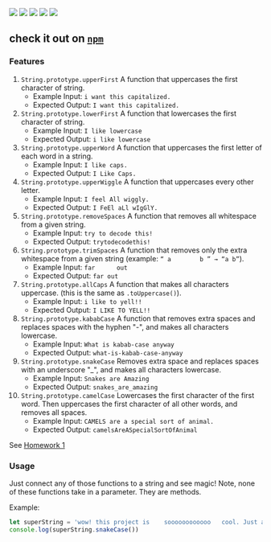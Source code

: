 ![](https://img.shields.io/github/issues/noltron000/library-challenge.svg)
![](https://img.shields.io/github/forks/noltron000/library-challenge.svg)
![](https://img.shields.io/github/stars/noltron000/library-challenge.svg)
![](https://img.shields.io/github/license/noltron000/library-challenge.svg)
![](https://img.shields.io/twitter/url/https/github.com%2Fnoltron000%2Flibrary-challenge.svg)

## check it out on [`npm`](https://www.npmjs.com/package/cool-text-package!)

### Features
1. `String.prototype.upperFirst` A function that uppercases the first character of string.
	- Example Input: `i want this capitalized.`
	- Expected Output: `I want this capitalized.`
1. `String.prototype.lowerFirst` A function that lowercases the first character of string.
	- Example Input: `I like lowercase`
	- Expected Output: `i like lowercase`
1. `String.prototype.upperWord` A function that uppercases the first letter of each word in a string.
	- Example Input: `I like caps.`
	- Expected Output: `I Like Caps.`
1. `String.prototype.upperWiggle` A function that uppercases every other letter.
	- Example Input: `I feel All wiggly.`
	- Expected Output: `I FeEl aLl wIgGlY.`
1. `String.prototype.removeSpaces` A function that removes all whitespace from a given string.
	- Example Input: `try to decode this!`
	- Expected Output: `trytodecodethis!`
1. `String.prototype.trimSpaces` A function that removes only the extra whitespace from a given string (example: `“ a        b ” → “a b”`).
	- Example Input: `far      out`
	- Expected Output: `far out`
1. `String.prototype.allCaps` A function that makes all characters uppercase. (this is the same as `.toUppercase()`).
	- Example Input: `i like to yell!!`
	- Expected Output: `I LIKE TO YELL!!`
1. `String.prototype.kababCase` A function that removes extra spaces and replaces spaces with the hyphen "-", and makes all characters lowercase.
	- Example Input: `What is kabab-case anyway`
	- Expected Output: `what-is-kabab-case-anyway`
1. `String.prototype.snakeCase` Removes extra space and replaces spaces with an underscore "_", and makes all characters lowercase.
	- Example Input: `Snakes are Amazing`
	- Expected Output: `snakes_are_amazing`
1. `String.prototype.camelCase` Lowercases the first character of the first word. Then uppercases the first character of all other words, and removes all spaces.
	- Example Input: `CAMELS are a special sort of animal.`
	- Expected Output: `camelsAreASpecialSortOfAnimal`

See [Homework 1](https://github.com/Make-School-Courses/FEW-2.1-Writing-JavaScript-Libraries/blob/master/Assignments/assignment-1-string-lib.md)

### Usage
Just connect any of those functions to a string and see magic! Note, none of these functions take in a parameter. They are methods.

Example:
```js
let superString = 'wow! this project is    soooooooooooo   cool. Just amazing.    '
console.log(superString.snakeCase())
```
